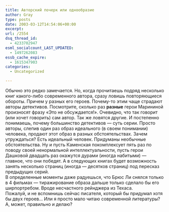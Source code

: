 ```yaml
---
title: Авторский почерк или однообразие
author: Gray
type: posts
date: 2003-03-12T14:54:06+00:00
excerpt:
url: /2554
dsq_thread_id:
  - 4233702947
esml_socialcount_LAST_UPDATED:
  - 1497262083
essb_cache_expire:
  - 1615347903
categories:
  - Uncategorized

---
```








Обычно это редко замечается. Но, когда прочитаешь подряд несколько книг какого-либо современного автора, сразу ловишь повторяющиеся обороты. Причем у разных его героев. Почему-то этим чаще страдают авторы детективов. Посмотрите, сколько раз **разные** герои Марининой произносят фразу &#171;Это не обсуждается!&#187;. Очевидно, что так говорит (или хочет говорить) сам автор. Так же ловятся другие. И постепенно понимаешь, почему большинство детективов &#8212; суть серии. Просто авторы, слепив один раз образ идеального (в своем понимании) человека, продают этот образ в разных обстоятельствах. Зачем утруждаться? Есть идеальный человек. Придуманы необычные обстоятельства. Ну и пусть Каменская покомплексует пять раз по поводу своей ненормальной интеллектуальности, пусть герои Дашковой двадцать раз окажутся дурами (иногда набитыми) &#8212; главное, что они победят. А в следующих книгах будет возможность занять несколько страниц (иногда &#8212; десятков страниц) под пересказ предыдущих серий.  
В определенные моменты даже радуешься, что Брюс Ли снялся только в 4 фильмах &#8212; тиражирование образа дальше только сделало бы его ширпортребом. Вроде несчастного рейнджера из Техаса.  
Пожалуй, и не вспомнишь сейчас писателя, который бы придумал хотя бы двух героев&#8230; Или я просто мало читаю современной литературы? А, может, правильно и делаю?